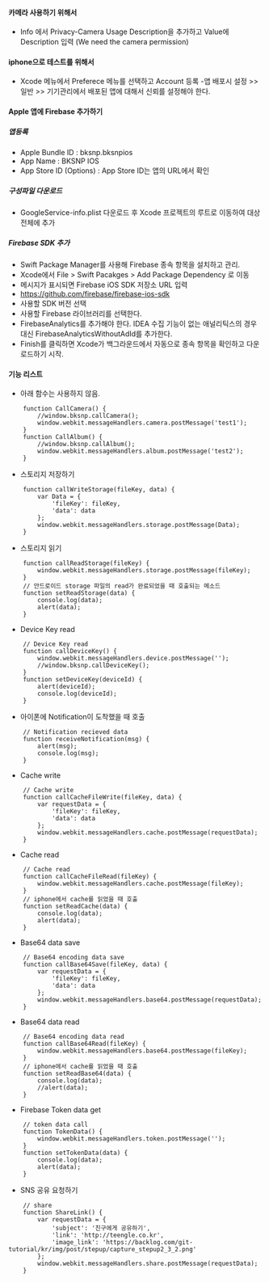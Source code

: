 #### 카메라 사용하기 위해서 
- Info 에서 Privacy-Camera Usage Description을 추가하고 Value에 Description 입력 (We need the camera permission)
#### iphone으로 테스트를 위해서 
- Xcode 메뉴에서 Preferece 메뉴를 선택하고 Account 등록 
-앱 배포시 설정 >> 일반 >> 기기관리에서 배포된 앱에 대해서 신뢰를 설정해야 한다. 
    
#### Apple 앱에 Firebase  추가하기
##### 앱등록 
- Apple Bundle ID :  bksnp.bksnpios
- App Name : BKSNP IOS
- App Store ID (Options) : App Store ID는 앱의 URL에서 확인
##### 구성파일 다운로드
- GoogleService-info.plist 다운로드 후 Xcode 프로젝트의 루트로 이동하여 대상 전체에 추가
       
##### Firebase SDK 추가
- Swift Package Manager를 사용해 Firebase 종속 항목을 설치하고 관리. 
- Xcode에서 File > Swift Pacakges > Add Package Dependency 로 이동 
- 메시지가 표시되면 Firebase iOS SDK 저장소 URL 입력 
- https://github.com/firebase/firebase-ios-sdk
- 사용할 SDK 버전 선택 
- 사용할 Firebase 라이브러리를 선택한다. 
- FirebaseAnalytics를 추가해야 한다. IDEA 수집 기능이 없는 애널리틱스의 경우 대신 FirebaseAnalyticsWithoutAdId를 추가한다. 
- Finish를 클릭하면 Xcode가 백그라운드에서 자동으로 종속 항목을 확인하고 다운로드하기 시작.
#### 기능 리스트
- 아래 함수는 사용하지 않음.
```shell
    function CallCamera() {
        //window.bksnp.callCamera();
        window.webkit.messageHandlers.camera.postMessage('test1');
    }
    function CallAlbum() {
        //window.bksnp.callAlbum();
        window.webkit.messageHandlers.album.postMessage('test2');
    }
```

- 스토리지 저장하기
```shell
    function callWriteStorage(fileKey, data) {
        var Data = {
            'fileKey': fileKey,
            'data': data
        };
        window.webkit.messageHandlers.storage.postMessage(Data);
    }
```
- 스토리지 읽기
```shell
    function callReadStorage(fileKey) {
        window.webkit.messageHandlers.storage.postMessage(fileKey);
    }
    // 안드로이드 storage 파일의 read가 완료되었을 때 호출되는 메소드
    function setReadStorage(data) {
        console.log(data);
        alert(data);
    }    
```
- Device Key read
```shell
    // Device Key read
    function callDeviceKey() {
        window.webkit.messageHandlers.device.postMessage('');
        //window.bksnp.callDeviceKey();
    }
    function setDeviceKey(deviceId) {
        alert(deviceId);
        console.log(deviceId);
    }
```

- 아이폰에 Notification이 도착했을 때 호출
```shell    
    // Notification recieved data
    function receiveNotification(msg) {
        alert(msg);
        console.log(msg);
    }
```
- Cache write
```shell    
    // Cache write
    function callCacheFileWrite(fileKey, data) {
        var requestData = {
            'fileKey': fileKey,
            'data': data
        };
        window.webkit.messageHandlers.cache.postMessage(requestData);
    }
```
- Cache read
```shell
    // Cache read
    function callCacheFileRead(fileKey) {
        window.webkit.messageHandlers.cache.postMessage(fileKey);
    }
    // iphone에서 cache를 읽었을 때 호출
    function setReadCache(data) {
        console.log(data);
        alert(data);
    }
```
- Base64 data save
```shell
    // Base64 encoding data save
    function callBase64Save(fileKey, data) {
        var requestData = {
            'fileKey': fileKey,
            'data': data
        };
        window.webkit.messageHandlers.base64.postMessage(requestData);
    }
```
- Base64 data read
```shell
    // Base64 encoding data read
    function callBase64Read(fileKey) {
        window.webkit.messageHandlers.base64.postMessage(fileKey);
    }
    // iphone에서 cache를 읽었을 때 호출
    function setReadBase64(data) {
        console.log(data);
        //alert(data);
    }
```
- Firebase Token data get
```shell    
    // token data call
    function TokenData() {
        window.webkit.messageHandlers.token.postMessage('');
    }
    function setTokenData(data) {
        console.log(data);
        alert(data);
    }
```
- SNS 공유 요청하기
```shell
    // share
    function ShareLink() {
        var requestData = {
            'subject': '친구에게 공유하기',
            'link': 'http://teengle.co.kr',
            'image_link': 'https://backlog.com/git-tutorial/kr/img/post/stepup/capture_stepup2_3_2.png'
        };
        window.webkit.messageHandlers.share.postMessage(requestData);
    }
```

